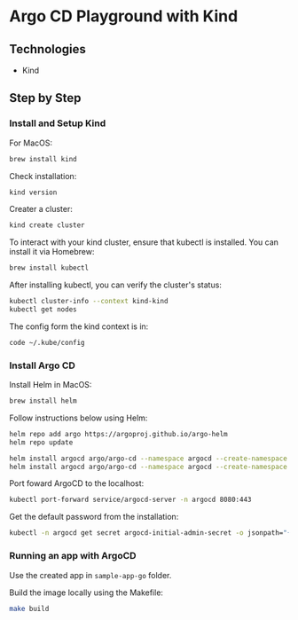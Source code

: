 # Argo CD Playground with Kind

## Technologies
- Kind 

## Step by Step

### Install and Setup Kind

For MacOS:
```bash
brew install kind
```

Check installation:
```bash
kind version
```

Creater a cluster:
```bash
kind create cluster
```

To interact with your kind cluster, ensure that kubectl is installed. You can install it via Homebrew:
```bash
brew install kubectl
```

After installing kubectl, you can verify the cluster's status:
```bash
kubectl cluster-info --context kind-kind
kubectl get nodes
```

The config form the kind context is in:
```bash
code ~/.kube/config
```

### Install Argo CD

Install Helm in MacOS:
```bash
brew install helm
```

Follow instructions below using Helm:
```bash
helm repo add argo https://argoproj.github.io/argo-helm
helm repo update

helm install argocd argo/argo-cd --namespace argocd --create-namespace
helm install argocd argo/argo-cd --namespace argocd --create-namespace -f values.yaml
```

Port foward ArgoCD to the localhost:
```bash
kubectl port-forward service/argocd-server -n argocd 8080:443
```

Get the default password from the installation:
```bash
kubectl -n argocd get secret argocd-initial-admin-secret -o jsonpath="{.data.password}" | base64 -d
```

### Running an app with ArgoCD
Use the created app in `sample-app-go` folder.

Build the image locally using the Makefile:
```bash
make build
```


